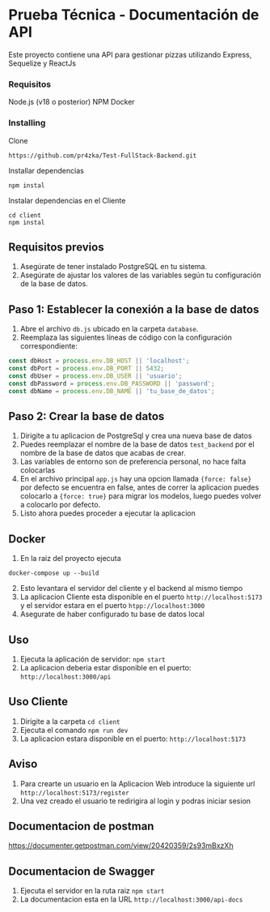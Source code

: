 # Prueba Técnica - Documentación de API
Este proyecto contiene una API para gestionar pizzas utilizando Express, Sequelize y ReactJs

### Requisitos
Node.js (v18 o posterior)
NPM
Docker


### Installing

Clone
```
https://github.com/pr4zka/Test-FullStack-Backend.git

```



Installar dependencias
```
npm instal
```

Instalar dependencias en el Cliente
```
cd client
npm instal
```

## Requisitos previos

1. Asegúrate de tener instalado PostgreSQL en tu sistema.
2. Asegúrate de ajustar los valores de las variables según tu configuración de la base de datos.


## Paso 1: Establecer la conexión a la base de datos

1. Abre el archivo `db.js` ubicado en la carpeta `database`.
2. Reemplaza las siguientes líneas de código con la configuración correspondiente:

```javascript
const dbHost = process.env.DB_HOST || 'localhost';
const dbPort = process.env.DB_PORT || 5432;
const dbUser = process.env.DB_USER || 'usuario';
const dbPassword = process.env.DB_PASSWORD || 'password';
const dbName = process.env.DB_NAME || 'tu_base_de_datos';

```
## Paso 2: Crear la base de datos

1. Dirigite a tu aplicacion de PostgreSql y crea una nueva base de datos
2. Puedes reemplazar el nombre de la base de datos `test_backend` por el nombre de la base de datos que acabas de crear.
3. Las variables de entorno son de preferencia personal, no hace falta colocarlas 
4. En el archivo principal `app.js` hay una opcion llamada `{force: false}` por defecto se encuentra en false, antes de correr la aplicacion puedes colocarlo a `{force: true}` para migrar los modelos, luego puedes volver a colocarlo por defecto.
3. Listo ahora puedes proceder a ejecutar la aplicacion 

## Docker
1. En la raiz del proyecto ejecuta
```
docker-compose up --build
```
2. Esto levantara el servidor del cliente y el backend al mismo tiempo
3. La aplicacion Cliente esta disponible en el puerto `http://localhost:5173` y el servidor estara en el puerto `htpp://localhost:3000`
4. Asegurate de haber configurado tu base de datos local


## Uso
1. Ejecuta la aplicación de servidor: `npm start`
2. La aplicacion deberia estar disponible en el puerto: `http://localhost:3000/api`


## Uso Cliente
1. Dirigite a la carpeta `cd client`
2. Ejecuta el comando `npm run dev`
3. La aplicacion estara disponible en el puerto: `http://localhost:5173`


## Aviso
1. Para crearte un usuario en la Aplicacion Web introduce la siguiente url `http://localhost:5173/register`
2. Una vez creado el usuario te redirigira al login y podras iniciar sesion 



## Documentacion de postman
https://documenter.getpostman.com/view/20420359/2s93mBxzXh


## Documentacion de Swagger 
1. Ejecuta el servidor en la ruta raiz `npm start`
2. La documentacion esta en la URL `http://localhost:3000/api-docs`